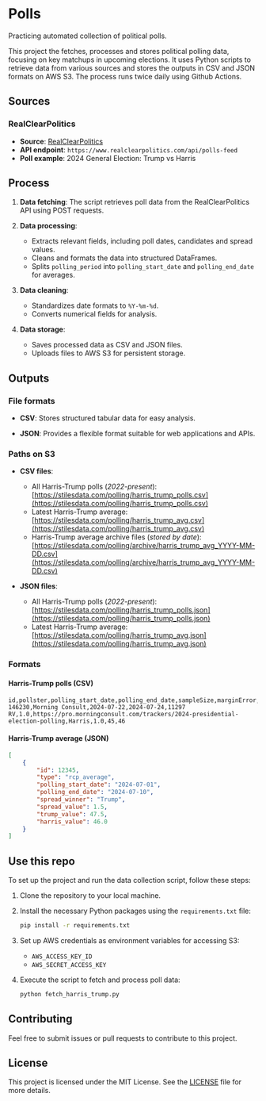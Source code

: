
# Polls

Practicing automated collection of political polls.

This project the fetches, processes and stores political polling data, focusing on key matchups in upcoming elections. It uses Python scripts to retrieve data from various sources and stores the outputs in CSV and JSON formats on AWS S3. The process runs twice daily using Github Actions. 

## Sources

### RealClearPolitics

- **Source**: [RealClearPolitics](https://www.realclearpolitics.com/)
- **API endpoint**: `https://www.realclearpolitics.com/api/polls-feed`
- **Poll example**: 2024 General Election: Trump vs Harris

## Process

1. **Data fetching**: The script retrieves poll data from the RealClearPolitics API using POST requests. 

2. **Data processing**: 
    - Extracts relevant fields, including poll dates, candidates and spread values.
    - Cleans and formats the data into structured DataFrames.
    - Splits `polling_period` into `polling_start_date` and `polling_end_date` for averages.

3. **Data cleaning**:
    - Standardizes date formats to `%Y-%m-%d`.
    - Converts numerical fields for analysis.

4. **Data storage**:
    - Saves processed data as CSV and JSON files.
    - Uploads files to AWS S3 for persistent storage.

## Outputs

### File formats

- **CSV**: Stores structured tabular data for easy analysis.

- **JSON**: Provides a flexible format suitable for web applications and APIs.

### Paths on S3

- **CSV files**:
  - All Harris-Trump polls (*2022-present*): 
  [https://stilesdata.com/polling/harris_trump_polls.csv](https://stilesdata.com/polling/harris_trump_polls.csv)
  - Latest Harris-Trump average: 
  [https://stilesdata.com/polling/harris_trump_avg.csv](https://stilesdata.com/polling/harris_trump_avg.csv)
  - Harris-Trump average archive files (*stored by date*):
  [https://stilesdata.com/polling/archive/harris_trump_avg_YYYY-MM-DD.csv](https://stilesdata.com/polling/archive/harris_trump_avg_YYYY-MM-DD.csv)

- **JSON files**:
  - All Harris-Trump polls (*2022-present*): 
  [https://stilesdata.com/polling/harris_trump_polls.json](https://stilesdata.com/polling/harris_trump_polls.json)
  - Latest Harris-Trump average: 
  [https://stilesdata.com/polling/harris_trump_avg.json](https://stilesdata.com/polling/harris_trump_avg.json)

### Formats

#### Harris-Trump polls (CSV)
```
id,pollster,polling_start_date,polling_end_date,sampleSize,marginError,link,spread_winner,spread_value,trump_value,harris_value
146230,Morning Consult,2024-07-22,2024-07-24,11297 RV,1.0,https://pro.morningconsult.com/trackers/2024-presidential-election-polling,Harris,1.0,45,46
```

#### Harris-Trump average (JSON)
```json
[
    {
        "id": 12345,
        "type": "rcp_average",
        "polling_start_date": "2024-07-01",
        "polling_end_date": "2024-07-10",
        "spread_winner": "Trump",
        "spread_value": 1.5,
        "trump_value": 47.5,
        "harris_value": 46.0
    }
]
```

## Use this repo

To set up the project and run the data collection script, follow these steps:

1. Clone the repository to your local machine.

2. Install the necessary Python packages using the `requirements.txt` file:
   ```bash
   pip install -r requirements.txt
   ```

3. Set up AWS credentials as environment variables for accessing S3:
   - `AWS_ACCESS_KEY_ID`
   - `AWS_SECRET_ACCESS_KEY`

4. Execute the script to fetch and process poll data:
   ```bash
   python fetch_harris_trump.py
   ```

## Contributing

Feel free to submit issues or pull requests to contribute to this project.

## License

This project is licensed under the MIT License. See the [LICENSE](LICENSE) file for more details.